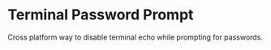 # Terminal Password Prompt

Cross platform way to disable terminal echo while prompting for passwords.
